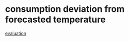 # consumption deviation from forecasted temperature


[evaluation](https://github.com/jimixxperez/consumption_dev/consumption_deviation.ipynb)
